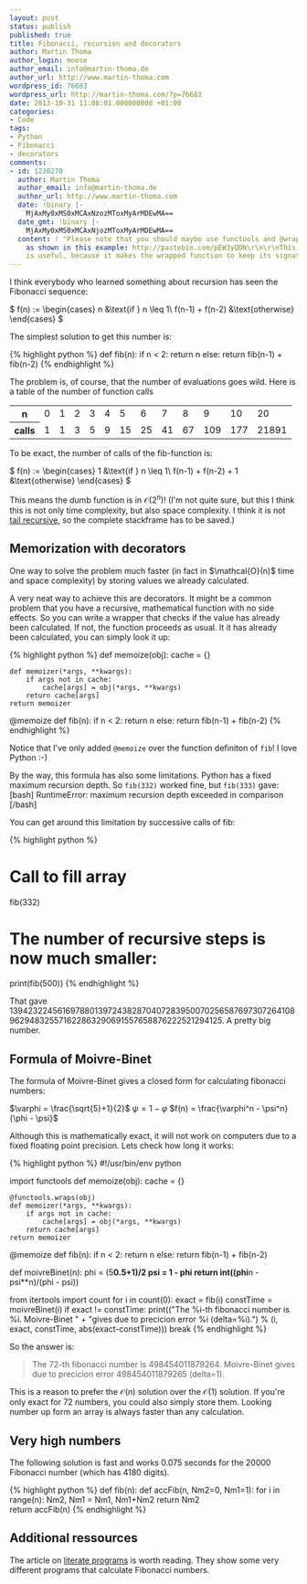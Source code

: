 ```yaml
---
layout: post
status: publish
published: true
title: Fibonacci, recursion and decorators
author: Martin Thoma
author_login: moose
author_email: info@martin-thoma.de
author_url: http://www.martin-thoma.com
wordpress_id: 76683
wordpress_url: http://martin-thoma.com/?p=76683
date: 2013-10-31 11:08:01.000000000 +01:00
categories:
- Code
tags:
- Python
- Fibonacci
- decorators
comments:
- id: 1238270
  author: Martin Thoma
  author_email: info@martin-thoma.de
  author_url: http://www.martin-thoma.com
  date: !binary |-
    MjAxMy0xMS0xMCAxNzozMToxMyArMDEwMA==
  date_gmt: !binary |-
    MjAxMy0xMS0xMCAxNjozMToxMyArMDEwMA==
  content: ! "Please note that you should maybe use functools and @wraps for the wrapper
    as shown in this example: http://pastebin.com/pEW3yQDN\r\n\r\nThis
    is useful, because it makes the wrapped function to keep its signature."
---
```

I think everybody who learned something about recursion has seen the Fibonacci sequence:

$
f(n) := \begin{cases}
n               &\text{if } n \leq 1\\
f(n-1) + f(n-2) &\text{otherwise}
\end{cases}
$

The simplest solution to get this number is:

{% highlight python %}
def fib(n):
    if n < 2:
        return n
    else:
        return fib(n-1) + fib(n-2)
{% endhighlight %}

The problem is, of course, that the number of evaluations goes wild. Here is a table of the number of function calls

<table>
<tr>
  <th>n</th>
  <td>0</td>
  <td>1</td>
  <td>2</td>
  <td>3</td>
  <td>4</td>
  <td>5</td>
  <td>6</td>
  <td>7</td>
  <td>8</td>
  <td>9</td>
  <td>10</td>
  <td>20</td>
</tr>
<tr>
  <th>calls</th>
  <td>1</td>
  <td>1</td>
  <td>3</td>
  <td>5</td>
  <td>9</td>
  <td>15</td>
  <td>25</td>
  <td>41</td>
  <td>67</td>
  <td>109</td>
  <td>177</td>
  <td>21891</td>
</tr>
</table>

To be exact, the number of calls of the fib-function is:

$
f(n) := \begin{cases}
1               &\text{if } n \leq 1\\
f(n-1) + f(n-2) + 1 &\text{otherwise}
\end{cases}
$

This means the dumb function is in $\mathcal{O}(2^n)$! (I'm not quite sure, but this I think this is not only time complexity, but also space complexity. I think it is not <a href="https://en.wikipedia.org/wiki/Tail_recursion">tail recursive</a>, so the complete stackframe has to be saved.)

<h2>Memorization with decorators</h2>
One way to solve the problem much faster (in fact in $\mathcal{O}(n)$ time and space complexity) by storing values we already calculated.

A very neat way to achieve this are decorators. It might be a common problem that you have a recursive, mathematical function with no side effects. So you can write a wrapper that checks if the value has already been calculated. If not, the function proceeds as usual. It it has already been calculated, you can simply look it up:

{% highlight python %}
def memoize(obj):
    cache = {}

    def memoizer(*args, **kwargs):
        if args not in cache:
            cache[args] = obj(*args, **kwargs)
        return cache[args]
    return memoizer

@memoize
def fib(n):
    if n < 2:
        return n
    else:
        return fib(n-1) + fib(n-2)
{% endhighlight %}

Notice that I've only added <code>@memoize</code> over the function definiton of <code>fib</code>! I love Python :-)

By the way, this formula has also some limitations. Python has a fixed maximum recursion depth. So <code>fib(332)</code> worked fine, but <code>fib(333)</code> gave:
[bash]
RuntimeError: maximum recursion depth exceeded in comparison
[/bash]

You can get around this limitation by successive calls of fib:

{% highlight python %}
# Call to fill array
fib(332)

# The number of recursive steps is now much smaller:
print(fib(500))
{% endhighlight %}

That gave 139423224561697880139724382870407283950070256587697307264108962948325571622863290691557658876222521294125. A pretty big number.

<h2>Formula of Moivre-Binet</h2>
The formula of Moivre-Binet gives a closed form for calculating fibonacci numbers:

$\varphi = \frac{\sqrt{5}+1}{2}$
$\psi = 1 - \varphi$
$f(n) = \frac{\varphi^n - \psi^n}{\phi - \psi}$

Although this is mathematically exact, it will not work on computers due to a fixed floating point precision. Lets check how long it works:

{% highlight python %}
#!/usr/bin/env python

import functools
def memoize(obj):
    cache = {}

    @functools.wraps(obj)
    def memoizer(*args, **kwargs):
        if args not in cache:
            cache[args] = obj(*args, **kwargs)
        return cache[args]
    return memoizer

@memoize
def fib(n):
    if n < 2:
        return n
    else:
        return fib(n-1) + fib(n-2)

def moivreBinet(n):
    phi = (5**0.5+1)/2
    psi = 1 - phi
    return int((phi**n - psi**n)/(phi - psi))

from itertools import count
for i in count(0):
    exact = fib(i)
    constTime = moivreBinet(i)
    if exact != constTime:
        print(("The %i-th fibonacci number is %i. Moivre-Binet "
             + "gives due to precicion error %i (delta=%i).") 
                 % (i, exact, constTime, abs(exact-constTime)))
        break
{% endhighlight %}

So the answer is:

<blockquote>The 72-th fibonacci number is 498454011879264. Moivre-Binet gives due to precicion error 498454011879265 (delta=1).</blockquote>

This is a reason to prefer the $\mathcal{O}(n)$ solution over the $\mathcal{O}(1)$ solution. If you're only exact for 72 numbers, you could also simply store them. Looking number up form an array is always faster than any calculation.

<h2>Very high numbers</h2>
The following solution is fast and works 0.075 seconds for the 20000 Fibonacci number (which has 4180 digits).

{% highlight python %}
def fib(n):
    def accFib(n, Nm2=0, Nm1=1):
        for i in range(n):
            Nm2, Nm1 = Nm1, Nm1+Nm2
        return Nm2   
    return accFib(n)
{% endhighlight %}

<h2>Additional ressources</h2>
The article on <a href="http://en.literateprograms.org/Fibonacci_numbers_(Python)">literate programs</a> is worth reading. They show some very different programs that calculate Fibonacci numbers.
